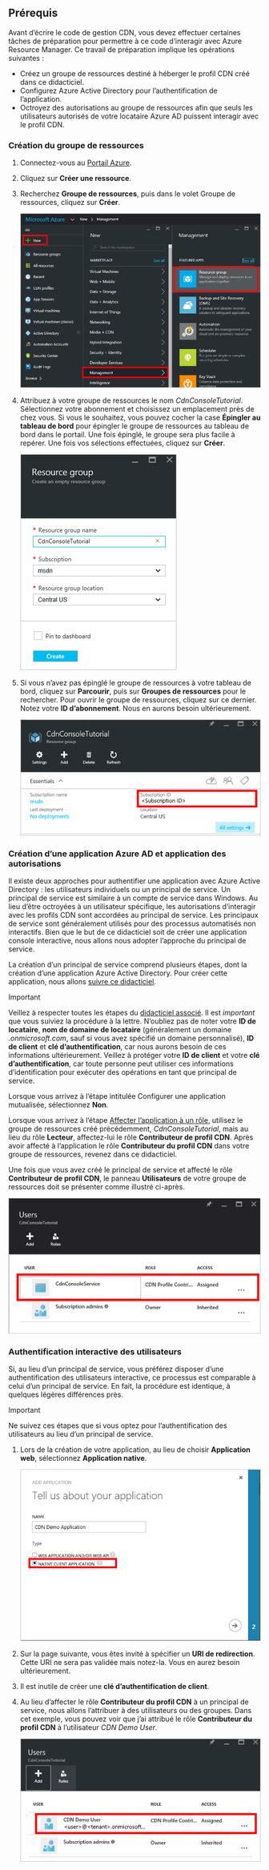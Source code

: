 ## <a name="prerequisites"></a>Prérequis
Avant d’écrire le code de gestion CDN, vous devez effectuer certaines tâches de préparation pour permettre à ce code d’interagir avec Azure Resource Manager. Ce travail de préparation implique les opérations suivantes :

* Créez un groupe de ressources destiné à héberger le profil CDN créé dans ce didacticiel.
* Configurez Azure Active Directory pour l’authentification de l’application.
* Octroyez des autorisations au groupe de ressources afin que seuls les utilisateurs autorisés de votre locataire Azure AD puissent interagir avec le profil CDN.

### <a name="creating-the-resource-group"></a>Création du groupe de ressources
1. Connectez-vous au [Portail Azure](https://portal.azure.com).
2. Cliquez sur **Créer une ressource**.
3. Recherchez **Groupe de ressources**, puis dans le volet Groupe de ressources, cliquez sur **Créer**.

    ![Création d’un groupe de ressources](./media/cdn-app-dev-prep/cdn-new-rg-1-include.png)
3. Attribuez à votre groupe de ressources le nom *CdnConsoleTutorial*.  Sélectionnez votre abonnement et choisissez un emplacement près de chez vous.  Si vous le souhaitez, vous pouvez cocher la case **Épingler au tableau de bord** pour épingler le groupe de ressources au tableau de bord dans le portail.  Une fois épinglé, le groupe sera plus facile à repérer.  Une fois vos sélections effectuées, cliquez sur **Créer**.

    ![Attribution d’un nom au groupe de ressources](./media/cdn-app-dev-prep/cdn-new-rg-2-include.png)
4. Si vous n’avez pas épinglé le groupe de ressources à votre tableau de bord, cliquez sur **Parcourir**, puis sur **Groupes de ressources** pour le rechercher.  Pour ouvrir le groupe de ressources, cliquez sur ce dernier.  Notez votre **ID d’abonnement**. Nous en aurons besoin ultérieurement.

    ![Attribution d’un nom au groupe de ressources](./media/cdn-app-dev-prep/cdn-subscription-id-include.png)

### <a name="creating-the-azure-ad-application-and-applying-permissions"></a>Création d’une application Azure AD et application des autorisations
Il existe deux approches pour authentifier une application avec Azure Active Directory : les utilisateurs individuels ou un principal de service. Un principal de service est similaire à un compte de service dans Windows.  Au lieu d’être octroyées à un utilisateur spécifique, les autorisations d’interagir avec les profils CDN sont accordées au principal de service.  Les principaux de service sont généralement utilisés pour des processus automatisés non interactifs.  Bien que le but de ce didacticiel soit de créer une application console interactive, nous allons nous adopter l’approche du principal de service.

La création d’un principal de service comprend plusieurs étapes, dont la création d’une application Azure Active Directory.  Pour créer cette application, nous allons [suivre ce didacticiel](../articles/resource-group-create-service-principal-portal.md).

> [!IMPORTANT]
> Veillez à respecter toutes les étapes du [didacticiel associé](../articles/resource-group-create-service-principal-portal.md).  Il est *important* que vous suiviez la procédure à la lettre.  N’oubliez pas de noter votre **ID de locataire**, **nom de domaine de locataire** (généralement un domaine *.onmicrosoft.com*, sauf si vous avez spécifié un domaine personnalisé), **ID de client** et **clé d’authentification**, car nous aurons besoin de ces informations ultérieurement.  Veillez à protéger votre **ID de client** et votre **clé d’authentification**, car toute personne peut utiliser ces informations d’identification pour exécuter des opérations en tant que principal de service.
>
> Lorsque vous arrivez à l’étape intitulée Configurer une application mutualisée, sélectionnez **Non**.
>
> Lorsque vous arrivez à l’étape [Affecter l’application à un rôle](../articles/azure-resource-manager/resource-group-create-service-principal-portal.md#assign-application-to-role), utilisez le groupe de ressources créé précédemment, *CdnConsoleTutorial*, mais au lieu du rôle **Lecteur**, affectez-lui le rôle **Contributeur de profil CDN**.  Après avoir affecté à l’application le rôle **Contributeur du profil CDN** dans votre groupe de ressources, revenez dans ce didacticiel. 
>
>

Une fois que vous avez créé le principal de service et affecté le rôle **Contributeur de profil CDN**, le panneau **Utilisateurs** de votre groupe de ressources doit se présenter comme illustré ci-après.

![Panneau Utilisateurs](./media/cdn-app-dev-prep/cdn-service-principal-include.png)

### <a name="interactive-user-authentication"></a>Authentification interactive des utilisateurs
Si, au lieu d’un principal de service, vous préférez disposer d’une authentification des utilisateurs interactive, ce processus est comparable à celui d’un principal de service.  En fait, la procédure est identique, à quelques légères différences près.

> [!IMPORTANT]
> Ne suivez ces étapes que si vous optez pour l’authentification des utilisateurs au lieu d’un principal de service.
>
>

1. Lors de la création de votre application, au lieu de choisir **Application web**, sélectionnez **Application native**.

    ![Application native](./media/cdn-app-dev-prep/cdn-native-application-include.png)
2. Sur la page suivante, vous êtes invité à spécifier un **URI de redirection**.  Cette URI ne sera pas validée mais notez-la. Vous en aurez besoin ultérieurement.
3. Il est inutile de créer une **clé d’authentification de client**.
4. Au lieu d’affecter le rôle **Contributeur du profil CDN** à un principal de service, nous allons l’attribuer à des utilisateurs ou des groupes.  Dans cet exemple, vous pouvez voir que j’ai attribué le rôle **Contributeur du profil CDN** à l’utilisateur *CDN Demo User*.  

    ![Accès d’utilisateurs individuels](./media/cdn-app-dev-prep/cdn-aad-user-include.png)
